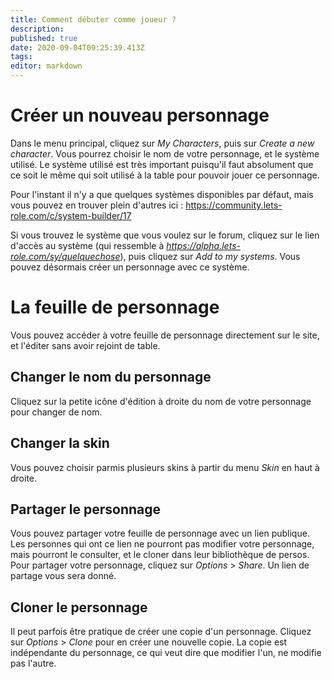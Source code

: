 ```yaml
---
title: Comment débuter comme joueur ?
description: 
published: true
date: 2020-09-04T09:25:39.413Z
tags: 
editor: markdown
---
```


# Créer un nouveau personnage

Dans le menu principal, cliquez sur *My Characters*, puis sur *Create a new character*. Vous pourrez choisir le nom de votre personnage, et le système utilisé. Le système utilisé est très important puisqu'il faut absolument que ce soit le même qui soit utilisé à la table pour pouvoir jouer ce personnage.

Pour l'instant il n'y a que quelques systèmes disponibles par défaut, mais vous pouvez en trouver plein d'autres ici : https://community.lets-role.com/c/system-builder/17

Si vous trouvez le système que vous voulez sur le forum, cliquez sur le lien d'accès au système (qui ressemble à *https://alpha.lets-role.com/sy/quelquechose*), puis cliquez sur *Add to my systems*. Vous pouvez désormais créer un personnage avec ce système.

# La feuille de personnage
Vous pouvez accéder à votre feuille de personnage directement sur le site, et l'éditer sans avoir rejoint de table.

## Changer le nom du personnage
Cliquez sur la petite icône d'édition à droite du nom de votre personnage pour changer de nom.

## Changer la skin
Vous pouvez choisir parmis plusieurs skins à partir du menu *Skin* en haut à droite.

## Partager le personnage
Vous pouvez partager votre feuille de personnage avec un lien publique. Les personnes qui ont ce lien ne pourront pas modifier votre personnage, mais pourront le consulter, et le cloner dans leur bibliothèque de persos. Pour partager votre personnage, cliquez sur *Options* > *Share*. Un lien de partage vous sera donné.

## Cloner le personnage
Il peut parfois être pratique de créer une copie d'un personnage. Cliquez sur *Options* > *Clone* pour en créer une nouvelle copie. La copie est indépendante du personnage, ce qui veut dire que modifier l'un, ne modifie pas l'autre.